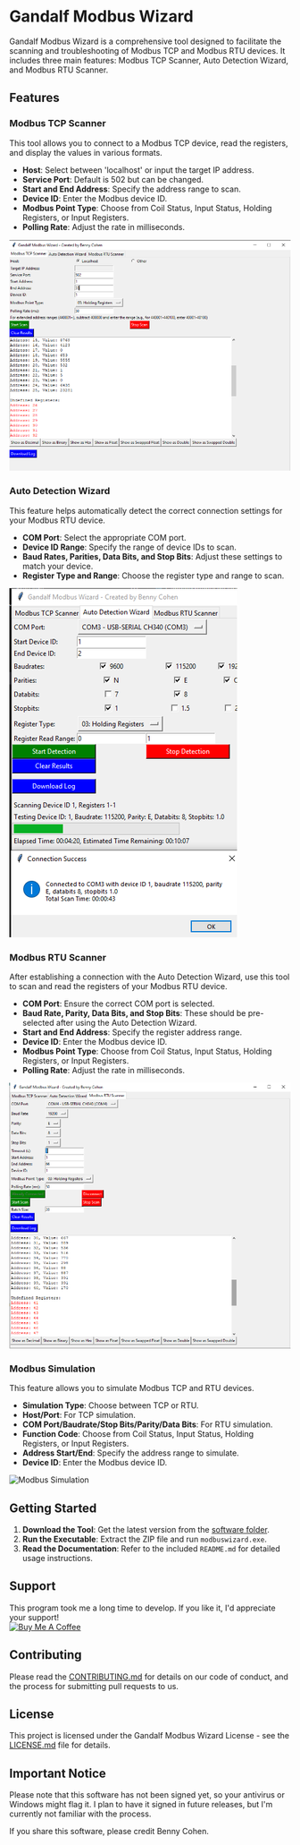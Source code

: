 # Gandalf Modbus Wizard

Gandalf Modbus Wizard is a comprehensive tool designed to facilitate the scanning and troubleshooting of Modbus TCP and Modbus RTU devices. It includes three main features: Modbus TCP Scanner, Auto Detection Wizard, and Modbus RTU Scanner.

## Features

### Modbus TCP Scanner
This tool allows you to connect to a Modbus TCP device, read the registers, and display the values in various formats.

- **Host**: Select between 'localhost' or input the target IP address.
- **Service Port**: Default is 502 but can be changed.
- **Start and End Address**: Specify the address range to scan.
- **Device ID**: Enter the Modbus device ID.
- **Modbus Point Type**: Choose from Coil Status, Input Status, Holding Registers, or Input Registers.
- **Polling Rate**: Adjust the rate in milliseconds.

![Modbus TCP Scanner](https://github.com/Bennyco86/Gandalf-Modbus-Wizard/blob/main/Modbus%20TCP%20scanner.PNG)

### Auto Detection Wizard
This feature helps automatically detect the correct connection settings for your Modbus RTU device.

- **COM Port**: Select the appropriate COM port.
- **Device ID Range**: Specify the range of device IDs to scan.
- **Baud Rates, Parities, Data Bits, and Stop Bits**: Adjust these settings to match your device.
- **Register Type and Range**: Choose the register type and range to scan.

![Auto Detection Wizard](https://github.com/Bennyco86/Gandalf-Modbus-Wizard/blob/main/Gandalf.PNG)

### Modbus RTU Scanner
After establishing a connection with the Auto Detection Wizard, use this tool to scan and read the registers of your Modbus RTU device.

- **COM Port**: Ensure the correct COM port is selected.
- **Baud Rate, Parity, Data Bits, and Stop Bits**: These should be pre-selected after using the Auto Detection Wizard.
- **Start and End Address**: Specify the register address range.
- **Device ID**: Enter the Modbus device ID.
- **Modbus Point Type**: Choose from Coil Status, Input Status, Holding Registers, or Input Registers.
- **Polling Rate**: Adjust the rate in milliseconds.

![Modbus RTU Scanner](https://github.com/Bennyco86/Gandalf-Modbus-Wizard/blob/main/Modbus%20RTU%20scanner.PNG)


### Modbus Simulation
This feature allows you to simulate Modbus TCP and RTU devices.

- **Simulation Type**: Choose between TCP or RTU.
- **Host/Port**: For TCP simulation.
- **COM Port/Baudrate/Stop Bits/Parity/Data Bits**: For RTU simulation.
- **Function Code**: Choose from Coil Status, Input Status, Holding Registers, or Input Registers.
- **Address Start/End**: Specify the address range to simulate.
- **Device ID**: Enter the Modbus device ID.

![Modbus Simulation](https://github.com/Bennyco86/Gandalf-Modbus-Wizard/blob/main/Modbus%20Simulation.PNG)

## Getting Started

1. **Download the Tool**: Get the latest version from the [software folder](https://github.com/Bennyco86/Gandalf-Modbus-Wizard/tree/main/software).
2. **Run the Executable**: Extract the ZIP file and run `modbuswizard.exe`.
3. **Read the Documentation**: Refer to the included `README.md` for detailed usage instructions.

## Support

This program took me a long time to develop. If you like it, I'd appreciate your support!  
[![Buy Me A Coffee](https://img.shields.io/badge/Buy%20Me%20A%20Coffee-%23FFDD00.svg?style=for-the-badge&logo=buy-me-a-coffee&logoColor=black)](https://buymeacoffee.com/bennycohen)

## Contributing

Please read the [CONTRIBUTING.md](CONTRIBUTING.md) for details on our code of conduct, and the process for submitting pull requests to us.

## License

This project is licensed under the Gandalf Modbus Wizard License - see the [LICENSE.md](LICENSE.md) file for details.

## Important Notice

Please note that this software has not been signed yet, so your antivirus or Windows might flag it. I plan to have it signed in future releases, but I'm currently not familiar with the process.

If you share this software, please credit Benny Cohen.

